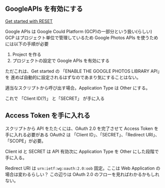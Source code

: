 ## GoogleAPIs を有効にする
[Get started with RESET](https://developers.google.com/photos/library/guides/get-started?refresh=1)

Google APIs は Google Could Platform (GCP)の一部分という扱い(らしい)
GCP はプロジェクト単位で管理しているため Google Photos APIs を使うためには以下の手順が必要

1. Project を作る
1. プロジェクトの設定で Google APIs を有効にする

ただこれは、Get started の 「ENABLE THE GOOGLE PHOTOS LIBRARY API」を
進めば自動的に設定されるはずなのであまり気にすることはない。

適当なスクリプトから呼び出す場合。Application Type は Other にする。

これで 「Client ID(?)」 と「SECRET」 が手に入る

## Access Token を手に入れる
スクリプトから API をたたくには、OAuth 2.0 を完了させて Access Token を手に入れる必要がある
OAuth2 は 「Client ID」、「SECRET」、「Redirect URI」、「SCOPE」が必要。

Client id と SECRET は API 有効次に Application Type を Other にした段階で手に入る。

Redirect URI は `urn:ietf:wg:oauth:2.0:oob` 固定。ここは Web Application の場合は変わるらしい？
この辺りは OAuth 2.0 のフローを見ればわかるかもしれない。
